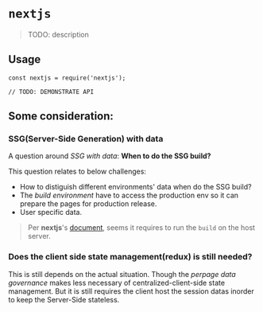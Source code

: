 # `nextjs`

> TODO: description

## Usage

```
const nextjs = require('nextjs');

// TODO: DEMONSTRATE API
```

## Some consideration:

### SSG(Server-Side Generation) with data

A question around _SSG with data_: __When to do the SSG build?__

This question relates to below challenges:
* How to distiguish different environments' data when do the SSG build?
* The _build environment_ have to access the production env so it can prepare the pages for production release.
* User specific data.

> Per **nextjs**'s [document](https://nextjs.org/docs/deployment#nodejs-server), seems it requires to run the `build` on the host server.

### Does the client side state management(redux) is still needed?

This is still depends on the actual situation. Though the *perpage data governance* makes less necessary of centralized-client-side state management. But it is still requires the client host the session datas inorder to keep the Server-Side stateless.
